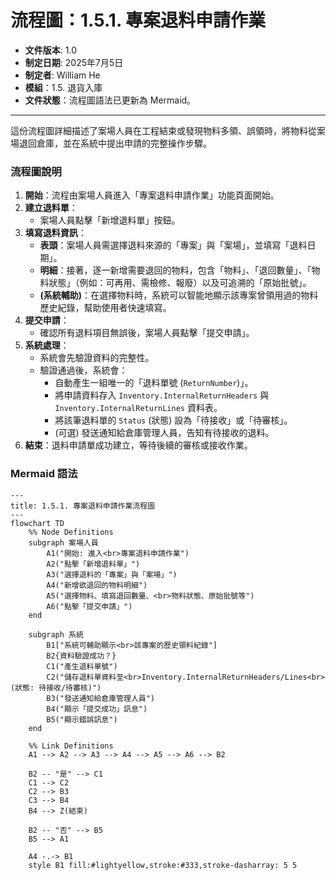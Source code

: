 # 流程圖：1.5.1. 專案退料申請作業

* **文件版本**: 1.0
* **制定日期**: 2025年7月5日
* **制定者**: William He
* **模組**：1.5. 退貨入庫
* **文件狀態**：流程圖語法已更新為 Mermaid。

---

這份流程圖詳細描述了案場人員在工程結束或發現物料多領、誤領時，將物料從案場退回倉庫，並在系統中提出申請的完整操作步驟。

### 流程圖說明

1.  **開始**：流程由案場人員進入「專案退料申請作業」功能頁面開始。
2.  **建立退料單**：
    * 案場人員點擊「新增退料單」按鈕。
3.  **填寫退料資訊**：
    * **表頭**：案場人員需選擇退料來源的「專案」與「案場」，並填寫「退料日期」。
    * **明細**：接著，逐一新增需要退回的物料，包含「物料」、「退回數量」、「物料狀態」（例如：可再用、需檢修、報廢）以及可追溯的「原始批號」。
    * **(系統輔助)**：在選擇物料時，系統可以智能地顯示該專案曾領用過的物料歷史紀錄，幫助使用者快速填寫。
4.  **提交申請**：
    * 確認所有退料項目無誤後，案場人員點擊「提交申請」。
5.  **系統處理**：
    * 系統會先驗證資料的完整性。
    * 驗證通過後，系統會：
        * 自動產生一組唯一的「退料單號 (`ReturnNumber`)」。
        * 將申請資料存入 `Inventory.InternalReturnHeaders` 與 `Inventory.InternalReturnLines` 資料表。
        * 將該筆退料單的 `Status` (狀態) 設為「待接收」或「待審核」。
        * (可選) 發送通知給倉庫管理人員，告知有待接收的退料。
6.  **結束**：退料申請單成功建立，等待後續的審核或接收作業。

### Mermaid 語法

```mermaid
---
title: 1.5.1. 專案退料申請作業流程圖
---
flowchart TD
    %% Node Definitions
    subgraph 案場人員
        A1("開始: 進入<br>專案退料申請作業")
        A2("點擊「新增退料單」")
        A3("選擇退料的「專案」與「案場」")
        A4("新增欲退回的物料明細")
        A5("選擇物料、填寫退回數量、<br>物料狀態、原始批號等")
        A6("點擊「提交申請」")
    end

    subgraph 系統
        B1["系統可輔助顯示<br>該專案的歷史領料紀錄"]
        B2{資料驗證成功？}
        C1("產生退料單號")
        C2("儲存退料單資料至<br>Inventory.InternalReturnHeaders/Lines<br>(狀態: 待接收/待審核)")
        B3("發送通知給倉庫管理人員")
        B4("顯示「提交成功」訊息")
        B5("顯示錯誤訊息")
    end

    %% Link Definitions
    A1 --> A2 --> A3 --> A4 --> A5 --> A6 --> B2
    
    B2 -- "是" --> C1
    C1 --> C2
    C2 --> B3
    C3 --> B4
    B4 --> Z(結束)
    
    B2 -- "否" --> B5
    B5 --> A1
    
    A4 -.-> B1
    style B1 fill:#lightyellow,stroke:#333,stroke-dasharray: 5 5